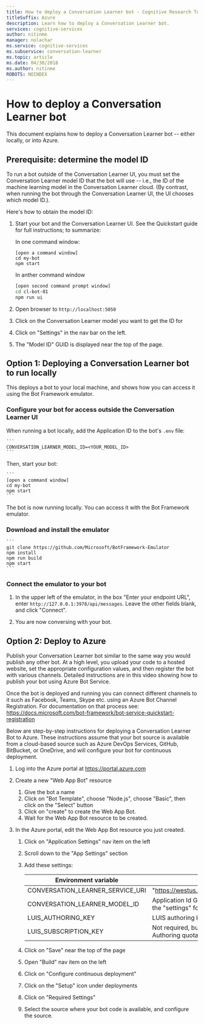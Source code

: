 ```yaml
---
title: How to deploy a Conversation Learner bot - Cognitive Research Technologies | Microsoft Docs
titleSuffix: Azure
description: Learn how to deploy a Conversation Learner bot.
services: cognitive-services
author: nitinme
manager: nolachar
ms.service: cognitive-services
ms.subservice: conversation-learner
ms.topic: article
ms.date: 04/30/2018
ms.author: nitinme
ROBOTS: NOINDEX
---
```


# How to deploy a Conversation Learner bot

This document explains how to deploy a Conversation Learner bot -- either locally, or into Azure.

## Prerequisite: determine the model ID 

To run a bot outside of the Conversation Learner UI, you must set the Conversation Learner model ID that the bot will use -- i.e., the ID of the machine learning model in the Conversation Learner cloud.  (By contrast, when running the bot through the Conversation Learner UI, the UI chooses which model ID.).  

Here's how to obtain the model ID:

1. Start your bot and the Conversation Learner UI.  See the Quickstart guide for full instructions; to summarize:

    In one command window:

    ```
    [open a command window]
    cd my-bot
    npm start
    ```

    In anther command window

    ```bash
    [open second command prompt window]
    cd cl-bot-01
    npm run ui
    ```

2. Open browser to `http://localhost:5050` 

3. Click on the Conversation Learner model you want to get the ID for

4. Click on "Settings" in the nav bar on the left.

5. The "Model ID" GUID is displayed near the top of the page.

## Option 1: Deploying a Conversation Learner bot to run locally

This deploys a bot to your local machine, and shows how you can access it using the Bot Framework emulator.

### Configure your bot for access outside the Conversation Learner UI

When running a bot locally, add the Application ID to the bot's `.env` file:

    ```
    CONVERSATION_LEARNER_MODEL_ID=<YOUR_MODEL_ID>
    ```

Then, start your bot:

    ```
    [open a command window]
    cd my-bot
    npm start
    ```

The bot is now running locally.  You can access it with the Bot Framework emulator.

### Download and install the emulator

    ```
    git clone https://github.com/Microsoft/BotFramework-Emulator
    npm install
    npm run build
    npm start
    ```

### Connect the emulator to your bot

1. In the upper left of the emulator, in the box "Enter your endpoint URL", enter `http://127.0.0.1:3978/api/messages`.  Leave the other fields blank, and click "Connect".

2. You are now conversing with your bot.

## Option 2: Deploy to Azure

Publish your Conversation Learner bot similar to the same way you would publish any other bot. At a high level, you upload your code to a hosted website, set the appropriate configuration values, and then register the bot with various channels. Detailed instructions are in this video showing how to publish your bot using Azure Bot Service.

Once the bot is deployed and running you can connect different channels to it such as Facebook, Teams, Skype etc. using an Azure Bot Channel Registration. For documentation on that process see: https://docs.microsoft.com/bot-framework/bot-service-quickstart-registration

Below are step-by-step instructions for deploying a Conversation Learner Bot to Azure.  These instructions assume that your bot source is available from a cloud-based source such as Azure DevOps Services, GitHub, BitBucket, or OneDrive, and will configure your bot for continuous deployment.

1. Log into the Azure portal at https://portal.azure.com

2. Create a new "Web App Bot" resource 

    1. Give the bot a name
    2. Click on "Bot Template", choose "Node.js", choose "Basic", then click on the "Select" button
    3. Click on "create" to create the Web App Bot.
    4. Wait for the Web App Bot resource to be created.

3. In the Azure portal, edit the Web App Bot resource you just created.

   1. Click on "Application Settings" nav item on the left
   1. Scroll down to the "App Settings" section
   2. Add these settings:

       Environment variable | value
       --- | --- 
       CONVERSATION_LEARNER_SERVICE_URI | "https://westus.api.cognitive.microsoft.com/conversationlearner/v1.0/"
       CONVERSATION_LEARNER_MODEL_ID      | Application Id GUID, obtained from the Conversation Learner UI under the "settings" for the model>
       LUIS_AUTHORING_KEY               | LUIS authoring key for this model
       LUIS_SUBSCRIPTION_KEY            | Not required, but recommended for published bots to avoid using your Authoring quota.
    
   4. Click on "Save" near the top of the page
   5. Open "Build" nav item on the left
   6. Click on "Configure continuous deployment" 
   7. Click on the "Setup" icon under deployments
   8. Click on "Required Settings"
   9. Select the source where your bot code is available, and configure the source.
